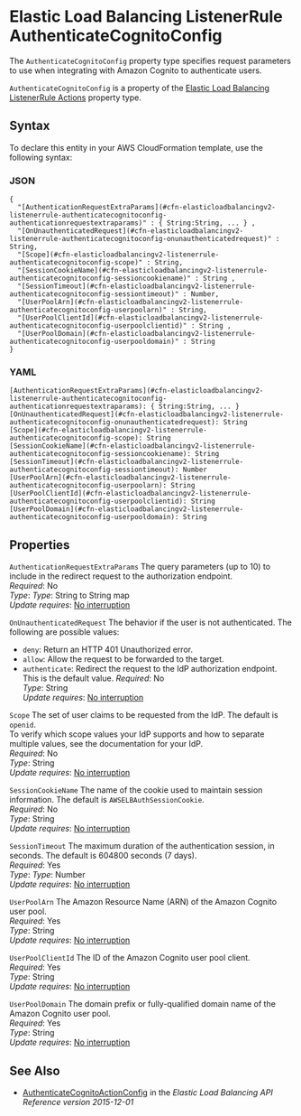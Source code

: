 # Elastic Load Balancing ListenerRule AuthenticateCognitoConfig<a name="aws-properties-elasticloadbalancingv2-listenerrule-authenticatecognitoconfig"></a>

<a name="aws-properties-elasticloadbalancingv2-listenerrule-authenticatecognitoconfig-description"></a>The `AuthenticateCognitoConfig` property type specifies request parameters to use when integrating with Amazon Cognito to authenticate users\.

<a name="aws-properties-elasticloadbalancingv2-listenerrule-authenticatecognitoconfig-inheritance"></a> `AuthenticateCognitoConfig` is a property of the [Elastic Load Balancing ListenerRule Actions](aws-properties-elasticloadbalancingv2-listenerrule-actions.md) property type\.

## Syntax<a name="aws-properties-elasticloadbalancingv2-listenerrule-authenticatecognitoconfig-syntax"></a>

To declare this entity in your AWS CloudFormation template, use the following syntax:

### JSON<a name="aws-properties-elasticloadbalancingv2-listenerrule-authenticatecognitoconfig-syntax.json"></a>

```
{
  "[AuthenticationRequestExtraParams](#cfn-elasticloadbalancingv2-listenerrule-authenticatecognitoconfig-authenticationrequestextraparams)" : { String:String, ... } ,
  "[OnUnauthenticatedRequest](#cfn-elasticloadbalancingv2-listenerrule-authenticatecognitoconfig-onunauthenticatedrequest)" : String,
  "[Scope](#cfn-elasticloadbalancingv2-listenerrule-authenticatecognitoconfig-scope)" : String,
  "[SessionCookieName](#cfn-elasticloadbalancingv2-listenerrule-authenticatecognitoconfig-sessioncookiename)" : String ,
  "[SessionTimeout](#cfn-elasticloadbalancingv2-listenerrule-authenticatecognitoconfig-sessiontimeout)" : Number,
  "[UserPoolArn](#cfn-elasticloadbalancingv2-listenerrule-authenticatecognitoconfig-userpoolarn)" : String,
  "[UserPoolClientId](#cfn-elasticloadbalancingv2-listenerrule-authenticatecognitoconfig-userpoolclientid)" : String ,
  "[UserPoolDomain](#cfn-elasticloadbalancingv2-listenerrule-authenticatecognitoconfig-userpooldomain)" : String
}
```

### YAML<a name="aws-properties-elasticloadbalancingv2-listenerrule-authenticatecognitoconfig-syntax.yaml"></a>

```
[AuthenticationRequestExtraParams](#cfn-elasticloadbalancingv2-listenerrule-authenticatecognitoconfig-authenticationrequestextraparams): { String:String, ... }
[OnUnauthenticatedRequest](#cfn-elasticloadbalancingv2-listenerrule-authenticatecognitoconfig-onunauthenticatedrequest): String
[Scope](#cfn-elasticloadbalancingv2-listenerrule-authenticatecognitoconfig-scope): String
[SessionCookieName](#cfn-elasticloadbalancingv2-listenerrule-authenticatecognitoconfig-sessioncookiename): String
[SessionTimeout](#cfn-elasticloadbalancingv2-listenerrule-authenticatecognitoconfig-sessiontimeout): Number
[UserPoolArn](#cfn-elasticloadbalancingv2-listenerrule-authenticatecognitoconfig-userpoolarn): String
[UserPoolClientId](#cfn-elasticloadbalancingv2-listenerrule-authenticatecognitoconfig-userpoolclientid): String
[UserPoolDomain](#cfn-elasticloadbalancingv2-listenerrule-authenticatecognitoconfig-userpooldomain): String
```

## Properties<a name="aws-properties-elasticloadbalancingv2-listenerrule-authenticatecognitoconfig-properties"></a>

`AuthenticationRequestExtraParams`  <a name="cfn-elasticloadbalancingv2-listenerrule-authenticatecognitoconfig-authenticationrequestextraparams"></a>
The query parameters \(up to 10\) to include in the redirect request to the authorization endpoint\.  
 *Required*: No  
 *Type*: *Type*: String to String map  
*Update requires*: [No interruption](using-cfn-updating-stacks-update-behaviors.md#update-no-interrupt)

`OnUnauthenticatedRequest`  <a name="cfn-elasticloadbalancingv2-listenerrule-authenticatecognitoconfig-onunauthenticatedrequest"></a>
The behavior if the user is not authenticated\. The following are possible values:  
+ `deny`: Return an HTTP 401 Unauthorized error\.
+ `allow`: Allow the request to be forwarded to the target\.
+ `authenticate`: Redirect the request to the IdP authorization endpoint\. This is the default value\.
 *Required*: No  
 *Type*: String  
*Update requires*: [No interruption](using-cfn-updating-stacks-update-behaviors.md#update-no-interrupt)

`Scope`  <a name="cfn-elasticloadbalancingv2-listenerrule-authenticatecognitoconfig-scope"></a>
The set of user claims to be requested from the IdP\. The default is `openid`\.   
To verify which scope values your IdP supports and how to separate multiple values, see the documentation for your IdP\.  
 *Required*: No  
 *Type*: String  
*Update requires*: [No interruption](using-cfn-updating-stacks-update-behaviors.md#update-no-interrupt)

`SessionCookieName`  <a name="cfn-elasticloadbalancingv2-listenerrule-authenticatecognitoconfig-sessioncookiename"></a>
The name of the cookie used to maintain session information\. The default is `AWSELBAuthSessionCookie`\.  
 *Required*: No  
 *Type*: String  
*Update requires*: [No interruption](using-cfn-updating-stacks-update-behaviors.md#update-no-interrupt)

`SessionTimeout`  <a name="cfn-elasticloadbalancingv2-listenerrule-authenticatecognitoconfig-sessiontimeout"></a>
The maximum duration of the authentication session, in seconds\. The default is 604800 seconds \(7 days\)\.  
 *Required*: Yes  
 *Type*: *Type*: Number  
*Update requires*: [No interruption](using-cfn-updating-stacks-update-behaviors.md#update-no-interrupt)

`UserPoolArn`  <a name="cfn-elasticloadbalancingv2-listenerrule-authenticatecognitoconfig-userpoolarn"></a>
The Amazon Resource Name \(ARN\) of the Amazon Cognito user pool\.  
 *Required*: Yes  
 *Type*: String  
*Update requires*: [No interruption](using-cfn-updating-stacks-update-behaviors.md#update-no-interrupt)

`UserPoolClientId`  <a name="cfn-elasticloadbalancingv2-listenerrule-authenticatecognitoconfig-userpoolclientid"></a>
The ID of the Amazon Cognito user pool client\.  
 *Required*: Yes  
 *Type*: String  
*Update requires*: [No interruption](using-cfn-updating-stacks-update-behaviors.md#update-no-interrupt)

`UserPoolDomain`  <a name="cfn-elasticloadbalancingv2-listenerrule-authenticatecognitoconfig-userpooldomain"></a>
The domain prefix or fully\-qualified domain name of the Amazon Cognito user pool\.  
 *Required*: Yes  
 *Type*: String  
*Update requires*: [No interruption](using-cfn-updating-stacks-update-behaviors.md#update-no-interrupt)

## See Also<a name="aws-properties-elasticloadbalancingv2-listenerrule-authenticatecognitoconfig-seealso"></a>
+ [AuthenticateCognitoActionConfig](https://docs.aws.amazon.com/elasticloadbalancing/latest/APIReference/API_AuthenticateCognitoActionConfig.html) in the *Elastic Load Balancing API Reference version 2015\-12\-01*